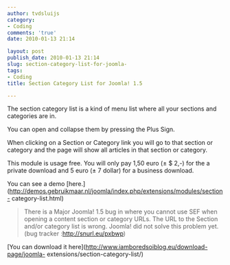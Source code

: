 ```yaml
---
author: tvdsluijs
category:
- Coding
comments: 'true'
date: 2010-01-13 21:14

layout: post
publish_date: 2010-01-13 21:14
slug: section-category-list-for-joomla-
tags:
- Coding
title: Section Category List for Joomla! 1.5

---
```

The section category list is a kind of menu list where all your sections and
categories are in.  
  
You can open and collapse them by pressing the Plus Sign.  
  
  
  
When clicking on a Section or Category link you will go to that section or
category and the page will show all articles in that section or category.  
  
  
  
This module is usage free. You will only pay 1,50 euro (± $ 2,-) for the a
private download and 5 euro (± 7 dollar) for a business download.  
  
You can see a demo
[here.](http://demos.gebruikmaar.nl/joomla/index.php/extensions/modules/section-
category-list.html)

> There is a Major Joomla! 1.5 bug in where you cannot use SEF when opening a
content section or category URLs. The URL to the Section and/or category list
is wrong. Joomla! did not solve this problem yet. (bug tracker
:<http://snurl.eu/pxbwp>)

[You can download it here](http://www.iamboredsoiblog.eu/download-page/joomla-
extensions/section-category-list/)

